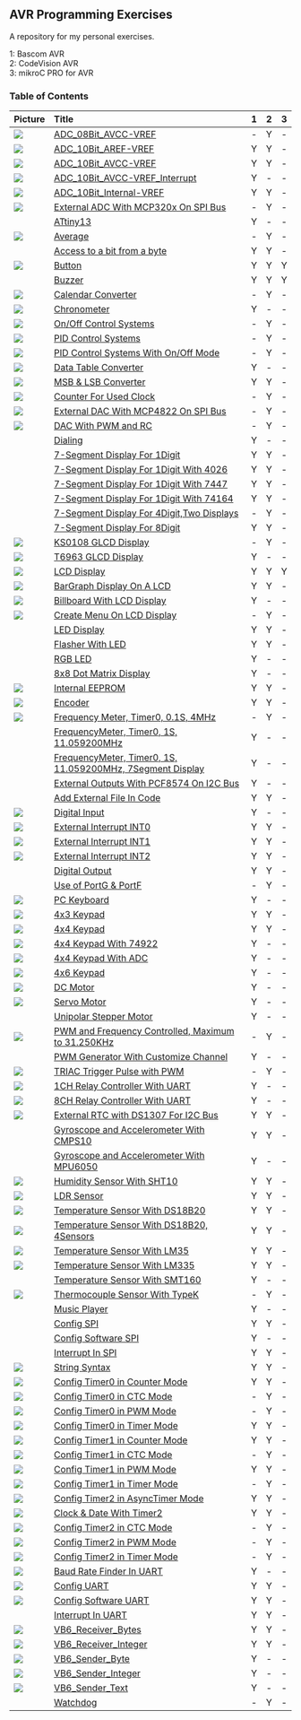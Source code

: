 ## AVR Programming Exercises
A repository for my personal exercises.

1: Bascom AVR  
2: CodeVision AVR  
3: mikroC PRO for AVR 

### Table of Contents
|Picture|Title|1|2|3|
|:------|:----|:----:|:--------:|:----:|
|![](ADC_08Bit_AVCC-VREF/Simulate/Album.png)|[ADC_08Bit_AVCC-VREF](ADC_08Bit_AVCC-VREF)|-|Y|-|
|![](ADC_10Bit_AREF-VREF/Simulate/Album.png)|[ADC_10Bit_AREF-VREF](ADC_10Bit_AREF-VREF)|Y|Y|-|
|![](ADC_10Bit_AVCC-VREF/Simulate/Album.png)|[ADC_10Bit_AVCC-VREF](ADC_10Bit_AVCC-VREF)|Y|Y|-|
|![](ADC_10Bit_AVCC-VREF_Interrupt/Simulate/Album.png)|[ADC_10Bit_AVCC-VREF_Interrupt](ADC_10Bit_AVCC-VREF_Interrupt)|Y|-|-|
|![](ADC_10Bit_Internal-VREF/Simulate/Album.png)|[ADC_10Bit_Internal-VREF](ADC_10Bit_Internal-VREF)|Y|Y|-|
|![](ADC_ExternalADC_MCP320x_SPI/Simulate/Album.png)|[External ADC With MCP320x On SPI Bus](ADC_ExternalADC_MCP320x_SPI)|-|Y|-|
|![]()|[ATtiny13](ATtiny13)|Y|-|-|
|![](Average/Simulate/Album.png)|[Average](Average)|-|Y|-|
|![]()|[Access to a bit from a byte](BitAccess)|Y|Y|-|
|![](Button/Simulate/Album.png)|[Button](Button)|Y|Y|Y|
|![]()|[Buzzer](Buzzer)|Y|Y|Y|
|![](CalendarConverter/Simulate/Album.png)|[Calendar Converter](CalendarConverter)|-|Y|-|
|![](Chronometer/Simulate/Album.png)|[Chronometer](Chronometer)|Y|-|-|
|![](ControlSystems_OnOff/Simulate/Album.png)|[On/Off Control Systems](ControlSystems_OnOff)|-|Y|-|
|![](ControlSystems_PID/Simulate/Album.png)|[PID Control Systems](ControlSystems_PID)|-|Y|-|
|![](ControlSystems_PID_OnOffMode/Simulate/Album.png)|[PID Control Systems With On/Off Mode](ControlSystems_PID_OnOffMode)|-|Y|-|
|![](Converter_DataTable/Simulate/Album.png)|[Data Table Converter](Converter_DataTable)|Y|-|-|
|![](Converter_MSB&LSB/Simulate/Album.png)|[MSB & LSB Converter](Converter_MSB&LSB)|Y|Y|-|
|![](CounterForUsedClock/Simulate/Album.png)|[Counter For Used Clock](CounterForUsedClock)|-|Y|-|
|![](DAC_ExternalDAC_MCP4822_SPI/Simulate/Album.png)|[External DAC With MCP4822 On SPI Bus](DAC_ExternalDAC_MCP4822_SPI)|-|Y|-|
|![](DAC_WithPWM/Simulate/Album.png)|[DAC With PWM and RC](DAC_WithPWM)|-|Y|-|
|![]()|[Dialing](Dialing)|Y|-|-|
|![]()|[7-Segment Display For 1Digit](Display_7Segment_1Digit)|Y|Y|-|
|![]()|[7-Segment Display For 1Digit With 4026](Display_7Segment_1Digit_4026)|Y|Y|-|
|![]()|[7-Segment Display For 1Digit With 7447](Display_7Segment_1Digit_7447)|Y|Y|-|
|![]()|[7-Segment Display For 1Digit With 74164](Display_7Segment_1Digit_74164)|Y|Y|-|
|![]()|[7-Segment Display For 4Digit,Two Displays](Display_7Segment_4Digit_2Display)|-|Y|-|
|![]()|[7-Segment Display For 8Digit](Display_7Segment_8Digit)|Y|Y|-|
|![](Display_GLCD_KS0108/Simulate/Album.png)|[KS0108 GLCD Display](Display_GLCD_KS0108)|-|Y|-|
|![](Display_GLCD_T6963/Simulate/Album.png)|[T6963 GLCD Display](Display_GLCD_T6963)|Y|-|-|
|![](Display_LCD/Simulate/Album.png)|[LCD Display](Display_LCD)|Y|Y|Y|
|![](Display_LCD_BarGraph/Simulate/Album.png)|[BarGraph Display On A LCD](Display_LCD_BarGraph)|Y|Y|-|
|![](Display_LCD_Billboard/Simulate/Album.png)|[Billboard With LCD Display](Display_LCD_Billboard)|Y|-|-|
|![](Display_LCD_Menu/Simulate/Album.png)|[Create Menu On LCD Display](Display_LCD_Menu)|-|Y|-|
|![]()|[LED Display](Display_LED)|Y|Y|-|
|![]()|[Flasher With LED](Display_LED_Flasher)|Y|Y|-|
|![]()|[RGB LED](Display_LED_RGB)|Y|-|-|
|![]()|[8x8 Dot Matrix Display](Display_Matrix_8x8)|Y|-|-|
|![](EEPROM/Simulate/Album.png)|[Internal EEPROM](EEPROM)|Y|Y|-|
|![](Encoder/Simulate/Album.png)|[Encoder](Encoder)|Y|Y|-|
|![](FrequencyMeter_Timer0_0.1S_4MHz/Simulate/Album.png)|[Frequency Meter, Timer0, 0.1S, 4MHz](FrequencyMeter_Timer0_0.1S_4MHz)|-|Y|-|
|![]()|[FrequencyMeter, Timer0, 1S, 11.059200MHz](FrequencyMeter_Timer0_1S_11.059200MHz)|Y|-|-|
|![]()|[FrequencyMeter, Timer0, 1S, 11.059200MHz, 7Segment Display](FrequencyMeter_Timer0_1S_11.059200MHz_7Segment)|Y|-|-|
|![]()|[External Outputs With PCF8574 On I2C Bus](IO_ExternalOutputs_PCF8574_I2C)|Y|-|-|
|![]()|[Add External File In Code](Include)|Y|Y|-|
|![](IO_Input/Simulate/Album.png)|[Digital Input](IO_Input)|Y|-|-|
|![](Interrupt_INT0/Simulate/Album.png)|[External Interrupt INT0](Interrupt_INT0)|Y|Y|-|
|![](Interrupt_INT1/Simulate/Album.png)|[External Interrupt INT1](Interrupt_INT1)|Y|Y|-|
|![](Interrupt_INT2/Simulate/Album.png)|[External Interrupt INT2](Interrupt_INT2)|Y|Y|-|
|![]()|[Digital Output](IO_Output)|Y|Y|-|
|![]()|[Use of PortG & PortF](IO_PortG&PortF)|-|Y|-|
|![](Keyboard_PC/Hardware/Album.png)|[PC Keyboard](Keyboard_PC)|Y|-|-|
|![](Keypad_4x3/Simulate/Album.png)|[4x3 Keypad](Keypad_4x3)|Y|Y|-|
|![](Keypad_4x4/Simulate/Album.png)|[4x4 Keypad](Keypad_4x4)|Y|Y|-|
|![](Keypad_4x4_Using74922/Simulate/Album.png)|[4x4 Keypad With 74922](Keypad_4x4_74922)|Y|-|-|
|![](Keypad_4x4_UsingADC/Simulate/Album.png)|[4x4 Keypad With ADC](Keypad_4x4_ADC)|Y|-|-|
|![](Keypad_4x6/Simulate/Album.png)|[4x6 Keypad](Keypad_4x6)|Y|-|-|
|![](Motor_DC/Simulate/Album.png)|[DC Motor](Motor_DC)|Y|-|-|
|![](Motor_Servo/Simulate/Album.png)|[Servo Motor](Motor_Servo)|Y|-|-|
|![]()|[Unipolar Stepper Motor](Motor_UnipolarStepper)|Y|-|-|
|![](PulseGenerator_PWM&FrequencyControlled_31.250KHz/Simulate/Album.png)|[PWM and Frequency Controlled, Maximum to 31.250KHz](PulseGenerator_PWM&FrequencyControlled_31.250KHz)|-|Y|-|
|![]()|[PWM Generator With Customize Channel](PulseGenerator_PWMwithCustomizeChannel)|Y|-|-|
|![](PulseGenerator_TriacTriggerPulseWithPWM/Simulate/Album.png)|[TRIAC Trigger Pulse with PWM](PulseGenerator_TriacTriggerPulseWithPWM)|-|Y|-|
|![](RelayController_UART_1CH/Simulate/Album.png)|[1CH Relay Controller With UART](RelayController_UART_1CH)|Y|-|-|
|![](RelayController_UART_8CH/Simulate/Album.png)|[8CH Relay Controller With UART](RelayController_UART_8CH)|Y|-|-|
|![](RTC_DS1307/Simulate/Album.png)|[External RTC with DS1307 For I2C Bus](RTC_DS1307)|Y|Y|-|
|![]()|[Gyroscope and Accelerometer With CMPS10](Sensor_Gyroscope&Accelerometer_CMPS10)|Y|Y|-|
|![]()|[Gyroscope and Accelerometer With MPU6050](Sensor_Gyroscope&Accelerometer_MPU6050)|Y|-|-|
|![](Sensor_Humidity_SHT10/Simulate/Album.png)|[Humidity Sensor With SHT10](Sensor_Humidity_SHT10)|Y|Y|-|
|![](Sensor_LDR/Simulate/Album.png)|[LDR Sensor](Sensor_LDR)|Y|Y|-|
|![](Sensor_Temperature_DS18B20/Simulate/Album.png)|[Temperature Sensor With DS18B20](Sensor_Temperature_DS18B20)|Y|Y|-|
|![](Sensor_Temperature_DS18B20_4Sensors/Simulate/Album.png)|[Temperature Sensor With DS18B20, 4Sensors](Sensor_Temperature_DS18B20_4Sensors)|Y|Y|-|
|![](Sensor_Temperature_LM35/Simulate/Album.png)|[Temperature Sensor With LM35](Sensor_Temperature_LM35)|Y|Y|-|
|![](Sensor_Temperature_LM335/Simulate/Album.png)|[Temperature Sensor With LM335](Sensor_Temperature_LM335)|Y|Y|-|
|![]()|[Temperature Sensor With SMT160](Sensor_Temperature_SMT160)|Y|-|-|
|![](Sensor_Thermocouple_TypeK/Simulate/Album.png)|[Thermocouple Sensor With TypeK](Sensor_Thermocouple_TypeK)|-|Y|-|
|![]()|[Music Player](Sound_MusicPlayer)|Y|-|-|
|![]()|[Config SPI](SPI_Config)|Y|Y|-|
|![]()|[Config Software SPI](SPI_SoftwareSPI)|Y|-|-|
|![]()|[Interrupt In SPI](SPI_Interrupt)|Y|Y|-|
|![](String_Syntax/Simulate/Album.png)|[String Syntax](String_Syntax)|Y|Y|-|
|![](Timer0_Counter/Simulate/Album.png)|[Config Timer0 in Counter Mode](Timer0_Counter)|Y|Y|-|
|![](Timer0_CTC/Simulate/Album.png)|[Config Timer0 in CTC Mode](Timer0_CTC)|-|Y|-|
|![](Timer0_PWM/Simulate/Album.png)|[Config Timer0 in PWM Mode](Timer0_PWM)|-|Y|-|
|![](Timer0_Timer/Simulate/Album.png)|[Config Timer0 in Timer Mode](Timer0_Timer)|Y|Y|-|
|![](Timer1_Counter/Simulate/Album.png)|[Config Timer1 in Counter Mode](Timer1_Counter)|Y|Y|-|
|![](Timer1_CTC/Simulate/Album.png)|[Config Timer1 in CTC Mode](Timer1_CTC)|-|Y|-|
|![](Timer1_PWM/Simulate/Album.png)|[Config Timer1 in PWM Mode](Timer1_PWM)|Y|Y|-|
|![](Timer1_Timer/Simulate/Album.png)|[Config Timer1 in Timer Mode](Timer1_Timer)|-|Y|-|
|![](Timer2_AsyncTimer/Simulate/Album.png)|[Config Timer2 in AsyncTimer Mode](Timer2_AsyncTimer)|Y|Y|-|
|![](Timer2_Clock&Date/Simulate/Album.png)|[Clock & Date With Timer2](Timer2_Clock&Date)|Y|Y|-|
|![](Timer2_CTC/Simulate/Album.png)|[Config Timer2 in CTC Mode](Timer2_CTC)|-|Y|-|
|![](Timer2_PWM/Simulate/Album.png)|[Config Timer2 in PWM Mode](Timer2_PWM)|-|Y|-|
|![](Timer2_Timer/Simulate/Album.png)|[Config Timer2 in Timer Mode](Timer2_Timer)|-|Y|-|
|![](UART_BaudRateFinder/Simulate/Album.png)|[Baud Rate Finder In UART](UART_BaudRateFinder)|Y|-|-|
|![](UART_Config/Simulate/Album.png)|[Config UART](UART_Config)|Y|Y|-|
|![](UART_SoftwareUART/Simulate/Album.png)|[Config Software UART](UART_SoftwareUART)|Y|Y|-|
|![]()|[Interrupt In UART](UART_Interrupt)|Y|Y|-|
|![](VB6_Receiver_Bytes/Code_VB6/Album.jpg)|[VB6_Receiver_Bytes](VB6_Receiver_Bytes)|Y|Y|-|
|![](VB6_Receiver_Integer/Code_VB6/Album.jpg)|[VB6_Receiver_Integer](VB6_Receiver_Integer)|Y|Y|-|
|![](VB6_Sender_Byte/Code_VB6/Album.jpg)|[VB6_Sender_Byte](VB6_Sender_Byte)|Y|-|-|
|![](VB6_Sender_Integer/Code_VB6/Album.jpg) |[VB6_Sender_Integer](VB6_Sender_Integer)|Y|-|-|
|![](VB6_Sender_Text/Code_VB6/Album.jpg) |[VB6_Sender_Text](VB6_Sender_Text)|Y|-|-|
|![]()|[Watchdog](Watchdog)|-|Y|-|



